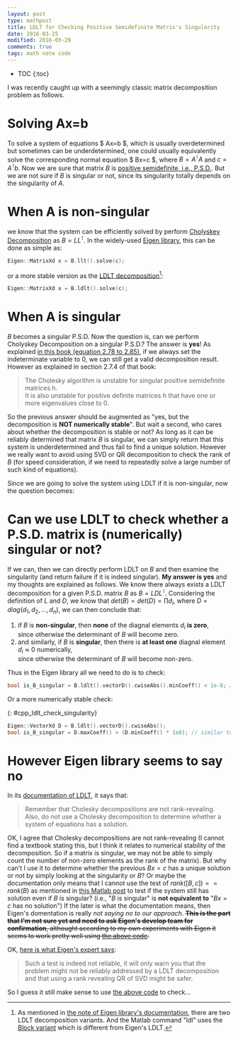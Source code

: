```yaml
---
layout: post
type: mathpost
title: LDLT for Checking Positive Semidefinite Matrix's Singularity
date: 2016-03-25
modified: 2016-03-29
comments: true
tags: math note code
---
```


* TOC
{:toc}

I was recently caught up with a seemingly classic matrix decomposition problem as follows.

# Solving Ax=b

To solve a system of equations
$ Ax=b $,
which is usually overdetermined but sometimes can be underdetermined,
one could usually equivalently solve the corresponding normal equation
$ Bx=c $,
where $B=A^\intercal A$ and $c=A^\intercal b$.
Now we are sure that matrix $B$ is
[positive semidefinite, i.e., P.S.D.](https://en.wikipedia.org/wiki/Positive-definite_matrix#Positive-semidefinite).
But we are not sure if $B$ is singular or not, since its singularity totally depends on the singularity of $A$.

# When A is non-singular
we know that the system can be efficiently solved by perform
[Cholyskey Decomposition](https://en.wikipedia.org/wiki/Cholesky_decomposition)
as
$B=LL^\intercal$.
In the widely-used
[Eigen library](http://eigen.tuxfamily.org/dox-devel/group__TopicLinearAlgebraDecompositions.html),
this can be done as simple as:

```cpp
Eigen::MatrixXd x = B.llt().solve(c);
```

or a more stable version as the
[LDLT decomposition](https://en.wikipedia.org/wiki/Cholesky_decomposition#LDL_decomposition)[^1]:

[^1]:
    As mentioned in [the note of Eigen library's documentation](http://eigen.tuxfamily.org/dox-devel/group__TopicLinearAlgebraDecompositions.html#note1),
there are two LDLT decomposition variants.
    And the Matlab command "ldl" uses the [Block variant](https://en.wikipedia.org/wiki/Cholesky_decomposition#Block_variant)
    which is different from Eigen's LDLT.

```cpp
Eigen::MatrixXd x = B.ldlt().solve(c);
```

# When A is singular
$B$ becomes a singular P.S.D.
Now the question is, can we perform Cholyskey Decomposition on a singular P.S.D.?
The answer is **yes**!
As explained [in this book (equation 2.78 to 2.85)](http://www.value-at-risk.net/cholesky-factorization/),
if we always set the indeterminate variable to 0, we can still get a valid decomposition result.
However as explained in section 2.7.4 of that book:

> The Cholesky algorithm is unstable for singular positive semidefinite matrices h.  
> It is also unstable for positive definite matrices h that have one or more eigenvalues close to 0.

So the previous answer should be augmented as "yes, but the decomposition is **NOT numerically stable**".
But wait a second, who cares about whether the decomposition is stable or not?
As long as it can be reliably determined that matrix $B$ is singular,
we can simply return that this system is underdetermined and thus fail to find a unique solution.
However we really want to avoid using SVD or QR decomposition to check the rank of $B$
(for speed consideration, if we need to repeatedly solve a large number of such kind of equations).

Since we are going to solve the system using LDLT if it is non-singular, now the question becomes:

# Can we use LDLT to check whether a P.S.D. matrix is (numerically) singular or not?
If we can, then we can directly perform LDLT on $B$ and then examine the singularity
(and return failure if it is indeed singular).
**My answer is yes** and my thoughts are explained as follows.
We know there always exists a LDLT decomposition for a given P.S.D. matrix $B$ as $B=LDL^\intercal$.
Considering the definition of $L$ and $D$, we know that $det(B)=det(D)=\prod d_i$,
where $D=diag(d_1, d_2, ..., d_n)$,
we can then conclude that:

1. if $B$ is **non-singular**, then **none** of the diagnal elements $d_i$ **is zero**,  
since otherwise the determinant of $B$ will become zero.
2. and similarly, if $B$ is **singular**, then there is **at least one** diagnal element $d_i \approx 0$ numerically,  
since otherwise the determinant of $B$ will become non-zero.

Thus in the Eigen library all we need to do is to check:

```cpp
bool is_B_singular = B.ldlt().vectorD().cwiseAbs().minCoeff() < 1e-8; // if min(abs(d_i))>eps
```

Or a more numerically stable check:

{: #cpp_ldlt_check_singularity}
```cpp
Eigen::VectorXd D = B.ldlt().vectorD().cwiseAbs();
bool is_B_singular = D.maxCoeff() > (D.minCoeff() * 1e8); // similar to check matrix condition number in some sense
```

# However Eigen library seems to say no
In its [documentation of LDLT](http://eigen.tuxfamily.org/dox-devel/classEigen_1_1LDLT.html),
it says that:

> Remember that Cholesky decompositions are not rank-revealing.  
> Also, do not use a Cholesky decomposition to determine whether a system of equations has a solution.

OK, I agree that Cholesky decompositions are not rank-revealing
(I cannot find a textbook stating this, but I think it relates to numerical stability of the decomposition.
So if a matrix is singular, we may not be able to simply count the number of non-zero elements as the rank of the matrix).
But why can't I use it to determine whether the previous $Bx=c$ has a unique solution or not
by simply looking at the singularity or $B$?
Or maybe the documentation only means that I cannot use the test of $rank([B,c]) == rank(B)$ as mentioned in
[this Matlab post](http://blogs.mathworks.com/loren/2009/12/11/how-to-check-for-existence-of-solution-to-matrix-equations/)
to test if the system still has solution even if $B$ is singular?
(i.e., "$B$ is singular" is **not equivalent to** "$Bx=c$ has no solution")
If the later is what the documentation means, then Eigen's domentation is really *not saying no to our approach*.
<del>
**This is the part that I'm not sure yet and need to ask Eigen's develop team for confirmation**,
althought according to my own experiments with Eigen it seems to work pretty well using [the above code](#cpp_ldlt_check_singularity).
</del>

OK, [here is what Eigen's expert says](https://forum.kde.org/viewtopic.php?f=74&t=131931&p=354419#p354417):

>Such a test is indeed not reliable, it will only warn you that the problem might not be reliably addressed by a LDLT decomposition and that using a rank revealing QR of SVD might be safer.

So I guess it still make sense to use [the above code](#cpp_ldlt_check_singularity) to check...
